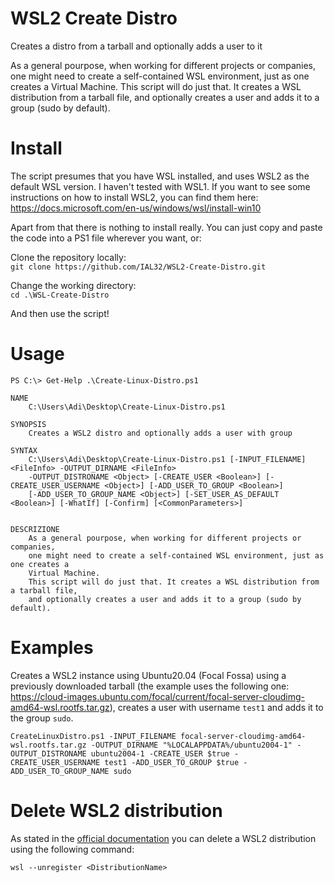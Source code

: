 # WSL2 Create Distro
Creates a distro from a tarball and optionally adds a user to it

As a general pourpose, when working for different projects or companies,
one might need to create a self-contained WSL environment, just as one creates a
Virtual Machine.
This script will do just that. It creates a WSL distribution from a tarball file,
and optionally creates a user and adds it to a group (sudo by default).

# Install

The script presumes that you have WSL installed, and uses WSL2 as the default WSL
version. I haven't tested with WSL1. If you want to see some instructions on how
to install WSL2, you can find them here: https://docs.microsoft.com/en-us/windows/wsl/install-win10

Apart from that there is nothing to install really. You can just copy and paste the code into a PS1
file wherever you want, or:

Clone the repository locally:  
`git clone https://github.com/IAL32/WSL2-Create-Distro.git`

Change the working directory:  
`cd .\WSL-Create-Distro`

And then use the script!

# Usage

```
PS C:\> Get-Help .\Create-Linux-Distro.ps1

NAME
    C:\Users\Adi\Desktop\Create-Linux-Distro.ps1

SYNOPSIS
    Creates a WSL2 distro and optionally adds a user with group

SYNTAX
    C:\Users\Adi\Desktop\Create-Linux-Distro.ps1 [-INPUT_FILENAME] <FileInfo> -OUTPUT_DIRNAME <FileInfo>
    -OUTPUT_DISTRONAME <Object> [-CREATE_USER <Boolean>] [-CREATE_USER_USERNAME <Object>] [-ADD_USER_TO_GROUP <Boolean>]    
    [-ADD_USER_TO_GROUP_NAME <Object>] [-SET_USER_AS_DEFAULT <Boolean>] [-WhatIf] [-Confirm] [<CommonParameters>]


DESCRIZIONE
    As a general pourpose, when working for different projects or companies,
    one might need to create a self-contained WSL environment, just as one creates a
    Virtual Machine.
    This script will do just that. It creates a WSL distribution from a tarball file,
    and optionally creates a user and adds it to a group (sudo by default).
```

# Examples

Creates a WSL2 instance using Ubuntu20.04 (Focal Fossa) using a previously downloaded
tarball (the example uses the following one: https://cloud-images.ubuntu.com/focal/current/focal-server-cloudimg-amd64-wsl.rootfs.tar.gz), creates a user with username `test1`
and adds it to the group `sudo`.

```
CreateLinuxDistro.ps1 -INPUT_FILENAME focal-server-cloudimg-amd64-wsl.rootfs.tar.gz -OUTPUT_DIRNAME "%LOCALAPPDATA%/ubuntu2004-1" -OUTPUT_DISTRONAME ubuntu2004-1 -CREATE_USER $true -CREATE_USER_USERNAME test1 -ADD_USER_TO_GROUP $true -ADD_USER_TO_GROUP_NAME sudo
```

# Delete WSL2 distribution

As stated in the [official documentation](https://docs.microsoft.com/en-us/windows/wsl/wsl-config)
you can delete a WSL2 distribution using the following command:

```wsl --unregister <DistributionName>```
